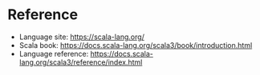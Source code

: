 # Reference

* Language site: https://scala-lang.org/
* Scala book: https://docs.scala-lang.org/scala3/book/introduction.html
* Language reference: https://docs.scala-lang.org/scala3/reference/index.html